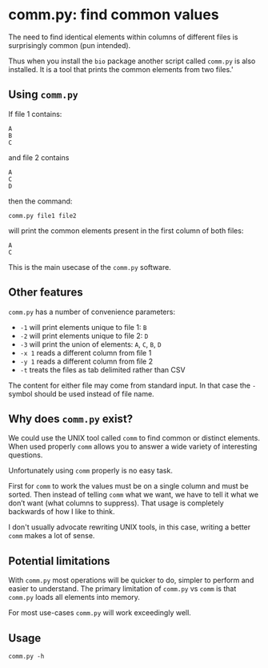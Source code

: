# comm.py: find common values

The need to find identical elements within columns of different files is surprisingly common (pun intended).

Thus when you install the `bio` package another script called `comm.py` is also installed.
It is a tool that prints the common elements from two files.'

## Using `comm.py`

 If file 1 contains:

    A
    B
    C

and file 2 contains 

    A
    C
    D
    
then the command:

    comm.py file1 file2

will print the common elements present in the first column of both files:

    A
    C

This is the main usecase of the `comm.py` software.

## Other features

`comm.py` has a number of convenience parameters:

* `-1` will print elements unique to file 1: `B`
* `-2` will print elements unique to file 2: `D`
* `-3` will print the union of elements: `A`, `C`, `B`, `D`
* `-x 1` reads a different column from file 1
* `-y 1` reads a different column from file 2
* `-t` treats the files as tab delimited rather than CSV

The content for either file may come from standard input. In that case the `-` symbol should be used instead of file name.

## Why does `comm.py` exist?

We could use the UNIX tool called `comm` to find common or distinct elements. When used properly `comm` allows you to answer a wide variety of interesting questions.

Unfortunately using `comm` properly is no easy task.

First for `comm` to work the values must be on a single column and must be sorted. Then instead of telling `comm` what we want, we have to tell it what we don’t want (what columns to suppress). That usage is completely backwards of how I like to think.

I don't usually advocate rewriting UNIX tools, in this case, writing a better `comm` makes a lot of sense.

## Potential limitations

With `comm.py` most operations will be quicker to do, simpler to perform and easier to understand. The primary limitation of `comm.py` vs `comm` is that `comm.py` loads all elements into memory.

For most use-cases `comm.py` will work exceedingly well.

## Usage

```{bash, comment=NA}
comm.py -h
```
